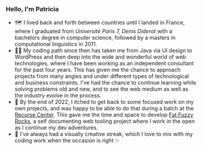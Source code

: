 ### Hello, I'm Patricia

- 🗺️  I lived back and forth between countries until I landed in France, where I graduated from _Université Paris 7, Denis Diderot_ with a bachelors degree in computer science, followed by a masters in computational linguistics in 2011.
- 👩‍💻 My coding path since then has taken me from Java via UI design to WordPress and then deep into the wide and wonderful world of web technologies, where I have been working as an independent consultant for the past four years. This has given me the chance to approach projects from many angles and under different types of technological and business constraints. I've had the chance to continue learning while solving problems old and new, and to see the web medium as well as the industry evolve in the process.
- 🌈 By the end of 2022, I itched to get back to some focused work on my own projects, and was happy to be able to do that during a batch at the [Recurse Center](https://www.recurse.com). This gave me the time and space to develop [Fat Fuzzy Rocks](https://rocks.pages.dev/), a self documenting web tooling project where I work in the open as I continue my dev adventures.
- 🎨 I've always had a visually creative streak, which I love to mix with my coding work when the occasion is right ✨

<!--

Here are some ideas to get you started:

- 🔭 I’m currently working on ...
- 🌱 I’m currently learning ...
- 👯 I’m looking to collaborate on ...
- 🤔 I’m looking for help with ...
- 💬 Ask me about ...
- 📫 How to reach me: ...
- 😄 Pronouns: ...
- ⚡ Fun fact: ...
-->
